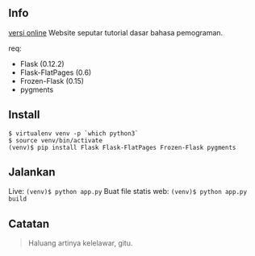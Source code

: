 ## Info

[versi online](https://jockerz.github.io)
Website seputar tutorial dasar bahasa pemograman.

req:
 - Flask (0.12.2)
 - Flask-FlatPages (0.6)
 - Frozen-Flask (0.15)
 - pygments

## Install

```
$ virtualenv venv -p `which python3`
$ source venv/bin/activate
(venv)$ pip install Flask Flask-FlatPages Frozen-Flask pygments
```

## Jalankan

Live: `(venv)$ python app.py`
Buat file statis web: `(venv)$ python app.py build`

## Catatan

> Haluang artinya kelelawar, gitu.

